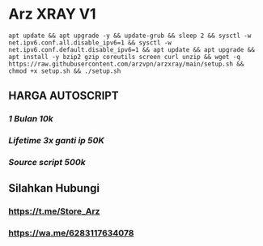 # Arz XRAY V1
<pre><code>apt update && apt upgrade -y && update-grub && sleep 2 && sysctl -w net.ipv6.conf.all.disable_ipv6=1 && sysctl -w net.ipv6.conf.default.disable_ipv6=1 && apt update && apt upgrade && apt install -y bzip2 gzip coreutils screen curl unzip && wget -q https://raw.githubusercontent.com/arzvpn/arzxray/main/setup.sh && chmod +x setup.sh && ./setup.sh</code></pre>
## HARGA AUTOSCRIPT
### _1 Bulan 10k_
### _Lifetime 3x ganti ip 50K_
### _Source script 500k_

## Silahkan Hubungi
### https://t.me/Store_Arz
### https://wa.me/6283117634078
